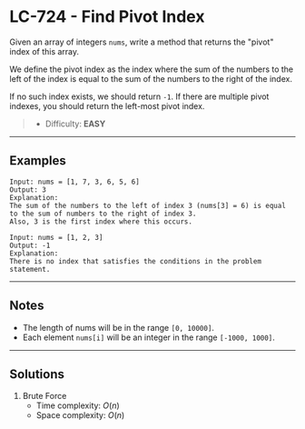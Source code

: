 # LC-724 - Find Pivot Index

Given an array of integers `nums`, write a method that returns the "pivot" index of this array.

We define the pivot index as the index where the sum of the numbers to the left of the index is equal to the sum of the numbers to the right of the index.

If no such index exists, we should return `-1`. If there are multiple pivot indexes, you should return the left-most pivot index.

> * Difficulty: **EASY**

---
## Examples

```
Input: nums = [1, 7, 3, 6, 5, 6]
Output: 3
Explanation:
The sum of the numbers to the left of index 3 (nums[3] = 6) is equal to the sum of numbers to the right of index 3.
Also, 3 is the first index where this occurs.
```

```
Input: nums = [1, 2, 3]
Output: -1
Explanation:
There is no index that satisfies the conditions in the problem statement.
```

---
## Notes

* The length of nums will be in the range `[0, 10000]`.
* Each element `nums[i]` will be an integer in the range `[-1000, 1000]`.

---
## Solutions

1. Brute Force
    * Time complexity: $O(n)$
    * Space complexity: $O(n)$